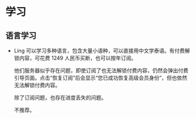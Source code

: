 # 学习
<p id="w5nryF9bvA5SPkfw4SBWr">

## 语言学习

</p>








- Ling 可以学习多种语言，包含大量小语种，可以直接用中文学泰语。有付费解锁内容，可花费 1249 人民币买断，也可以按年订阅。
	<p id="tPz2wQ1jJi1XoLhZhUppH7">
	
	他们服务器似乎存在问题，即使订阅了也无法解锁付费内容，仍然会弹出付费引导页面。点击“恢复订阅”后会显示“您已成功恢复高级会员身份”，但也依然无法解锁付费内容。
	
	</p>
	<p id="npTScTSsmGvd1t9kBeT6gL">
	
	除了订阅问题，也存在进度丢失的问题。
	
	</p>
	<p id="5xC8LDFhhj5cDd6iKzhVpM">
	
	不推荐。
	
	</p>


